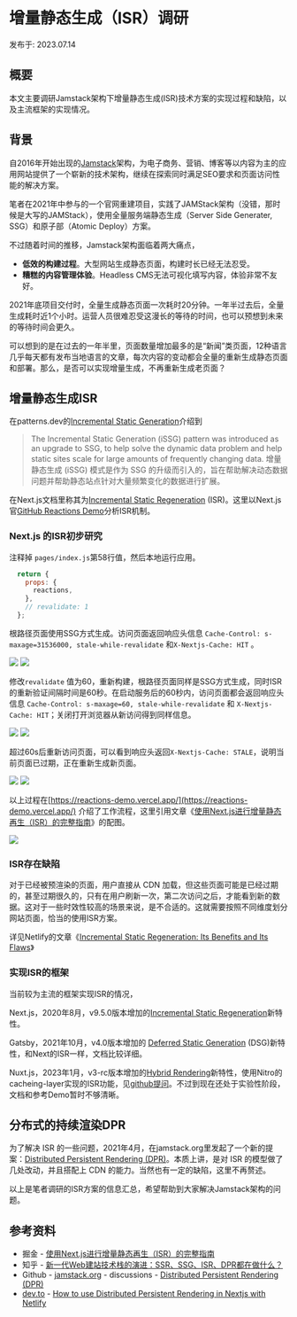 # 增量静态生成（ISR）调研

发布于: 2023.07.14

## 概要

本文主要调研Jamstack架构下增量静态生成(ISR)技术方案的实现过程和缺陷，以及主流框架的实现情况。

## 背景

自2016年开始出现的[Jamstack](https://jamstack.org/)架构，为电子商务、营销、博客等以内容为主的应用网站提供了一个崭新的技术架构，继续在探索同时满足SEO要求和页面访问性能的解决方案。

笔者在2021年中参与的一个官网重建项目，实践了JAMStack架构（没错，那时候是大写的JAMStack），使用全量服务端静态生成（Server Side Generater, SSG）和原子部（Atomic Deploy）方案。

不过随着时间的推移，Jamstack架构面临着两大痛点，

- **低效的构建过程**。大型网站生成静态页面，构建时长已经无法忍受。
- **糟糕的内容管理体验**。Headless CMS无法可视化填写内容，体验非常不友好。

2021年底项目交付时，全量生成静态页面一次耗时20分钟。一年半过去后，全量生成耗时近1个小时。运营人员很难忍受这漫长的等待的时间，也可以预想到未来的等待时间会更久。

可以想到的是在过去的一年半里，页面数量增加最多的是“新闻”类页面，12种语言几乎每天都有发布当地语言的文章，每次内容的变动都会全量的重新生成静态页面和部署。那么，是否可以实现增量生成，不再重新生成老页面？

## 增量静态生成ISR

在patterns.dev的[Incremental Static Generation](https://www.patterns.dev/posts/incremental-static-rendering)介绍到

> The Incremental Static Generation (iSSG) pattern was introduced as an upgrade to SSG, to help solve the dynamic data problem and help static sites scale for large amounts of frequently changing data. 增量静态生成 (iSSG) 模式是作为 SSG 的升级而引入的，旨在帮助解决动态数据问题并帮助静态站点针对大量频繁变化的数据进行扩展。

在Next.js文档里称其为[Incremental Static Regeneration](https://nextjs.org/docs/pages/building-your-application/data-fetching/incremental-static-regeneration) (ISR)。这里以Next.js官[GitHub Reactions Demo](https://github.com/vercel/reactions/tree/master)分析ISR机制。

### Next.js 的ISR初步研究

注释掉 `pages/index.js`第58行值，然后本地运行应用。

```JavaScript
  return {
    props: {
      reactions,
    },
    // revalidate: 1
  };
```

根路径页面使用SSG方式生成。访问页面返回响应头信息 `Cache-Control: s-maxage=31536000, stale-while-revalidate` 和`X-Nextjs-Cache: HIT` 。

![](07/SSG-build.png.webp) ![](07/SSG-hit.png.webp)

修改`revalidate` 值为60，重新构建，根路径页面同样是SSG方式生成，同时ISR的重新验证间隔时间是60秒。在启动服务后的60秒内，访问页面都会返回响应头信息 `Cache-Control: s-maxage=60, stale-while-revalidate` 和 `X-Nextjs-Cache: HIT`；关闭打开浏览器从新访问得到同样信息。

![](07/ISR-build.png.webp) ![](07/ISR-1-hit.png.webp)

超过60s后重新访问页面，可以看到响应头返回`X-Nextjs-Cache: STALE`，说明当前页面已过期，正在重新生成新页面。

![](07/ISR-file.png.webp) ![](07/ISR-2-stale.png.webp)

以上过程在[https://reactions-demo.vercel.app/](https://reactions-demo.vercel.app/) 介绍了工作流程，这里引用文章《[使用Next.js进行增量静态再生（ISR）的完整指南](https://juejin.cn/post/6977783923099041800)》的配图。

![](https://p3-juejin.byteimg.com/tos-cn-i-k3u1fbpfcp/11860107454b4ade8d627bf3958cfe02~tplv-k3u1fbpfcp-zoom-in-crop-mark:4536:0:0:0.awebp)

### ISR存在缺陷

对于已经被预渲染的页面，用户直接从 CDN 加载，但这些页面可能是已经过期的，甚至过期很久的，只有在用户刷新一次，第二次访问之后，才能看到新的数据。这对于一些时效性较高的场景来说，是不合适的。这就需要按照不同维度划分网站页面，恰当的使用ISR方案。

详见Netlify的文章《[Incremental Static Regeneration: Its Benefits and Its Flaws](https://www.netlify.com/blog/2021/03/08/incremental-static-regeneration-its-benefits-and-its-flaws/)》

### 实现ISR的框架

当前较为主流的框架实现ISR的情况，

Next.js，2020年8月，v9.5.0版本增加的[Incremental Static Regeneration](https://nextjs.org/docs/pages/building-your-application/data-fetching/incremental-static-regeneration)新特性。

Gatsby，2021年10月，v4.0版本增加的 [Deferred Static Generation](https://www.gatsbyjs.com/docs/how-to/rendering-options/using-deferred-static-generation/) (DSG)新特性，和Next的ISR一样，文档比较详细。

Nuxt.js，2023年1月，v3-rc版本增加的[Hybrid Rendering](https://nuxt.com/docs/guide/concepts/rendering#hybrid-rendering)新特性，使用Nitro的cacheing-layer实现的ISR功能，见[github提问](https://github.com/nuxt/nuxt/issues/7813https://github.com/nuxt/nuxt/issues/7813)。不过到现在还处于实验性阶段，文档和参考Demo暂时不够清晰。

## 分布式的持续渲染DPR

为了解决 ISR 的一些问题，2021年4月，在jamstack.org里发起了一个新的提案：[Distributed Persistent Rendering (DPR)](https://github.com/jamstack/jamstack.org/discussions/549)。本质上讲，是对 ISR 的模型做了几处改动，并且搭配上 CDN 的能力。当然也有一定的缺陷，这里不再赘述。

以上是笔者调研的ISR方案的信息汇总，希望帮助到大家解决Jamstack架构的问题。

## 参考资料

- 掘金 - [使用Next.js进行增量静态再生（ISR）的完整指南](https://juejin.cn/post/6977783923099041800)
- 知乎 - [新一代Web建站技术栈的演进：SSR、SSG、ISR、DPR都在做什么？](https://zhuanlan.zhihu.com/p/365113639?spm=a2c6h.12873639.article-detail.7.674d2388UaiPbu)
- Github - [jamstack.org](http://jamstack.org) - discussions - [Distributed Persistent Rendering (DPR)](https://github.com/jamstack/jamstack.org/discussions/549)
- [dev.to](http://dev.to) - [How to use Distributed Persistent Rendering in Nextjs with Netlify](https://dev.to/netlify/how-to-use-distributed-persistent-rendering-in-next-js-with-netlify-4fhf)